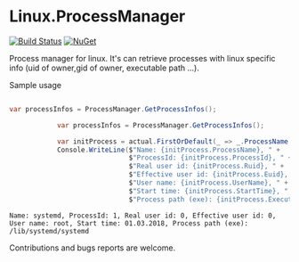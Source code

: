 # Linux.ProcessManager

[![Build Status](https://travis-ci.org/flamencist/Linux.ProcessManager.svg?branch=master)](https://travis-ci.org/flamencist/Linux.ProcessManager)
[![NuGet](https://img.shields.io/nuget/v/Linux.ProcessManager.svg)](https://www.nuget.org/packages/Linux.ProcessManager/)

Process manager for linux. It's can retrieve processes with linux specific info (uid of owner,gid of owner, executable path ...).

Sample usage

```cs

var processInfos = ProcessManager.GetProcessInfos();

            var processInfos = ProcessManager.GetProcessInfos();

            var initProcess = actual.FirstOrDefault(_ => _.ProcessName == "systemd"); 
            Console.WriteLine($"Name: {initProcess.ProcessName}, " +
                              $"ProcessId: {initProcess.ProcessId}, " +
                              $"Real user id: {initProcess.Ruid}, " +
                              $"Effective user id: {initProcess.Euid}, " +
                              $"User name: {initProcess.UserName}, " +
                              $"Start time: {initProcess.StartTime}, " +
                              $"Process path (exe): {initProcess.ExecutablePath}");

```

```
Name: systemd, ProcessId: 1, Real user id: 0, Effective user id: 0, User name: root, Start time: 01.03.2018, Process path (exe): /lib/systemd/systemd
```


Contributions and bugs reports are welcome.
